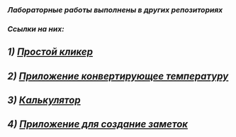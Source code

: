 ### _Лабораторные работы выполнены в других репозиториях_
### _Ссылки на них:_ 
## _1) [Простой кликер](https://github.com/AreHumphrey/Clicker_Lab_1_Mobile_apps)_
## _2) [Приложение конвертирующее температуру](https://github.com/AreHumphrey/Temperature_Converter_Lab_2_Mobile_apps)_
## _3) [Калькулятор](https://github.com/AreHumphrey/Simple_Calculator_Lab_3_Mobile_apps)_
## _4) [Приложение для создание заметок](https://github.com/AreHumphrey/To-Do_List_Lab_4_Mobile_apps)_
